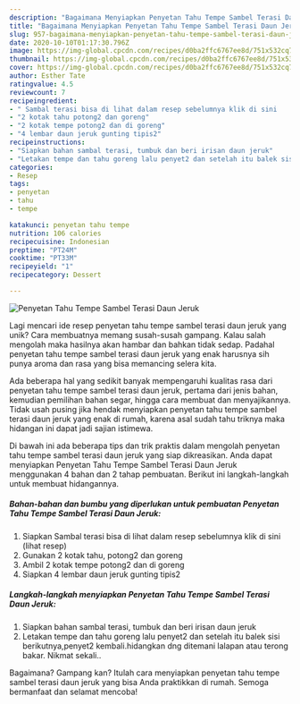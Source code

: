 ```yaml
---
description: "Bagaimana Menyiapkan Penyetan Tahu Tempe Sambel Terasi Daun Jeruk Anti Gagal"
title: "Bagaimana Menyiapkan Penyetan Tahu Tempe Sambel Terasi Daun Jeruk Anti Gagal"
slug: 957-bagaimana-menyiapkan-penyetan-tahu-tempe-sambel-terasi-daun-jeruk-anti-gagal
date: 2020-10-10T01:17:30.796Z
image: https://img-global.cpcdn.com/recipes/d0ba2ffc6767ee8d/751x532cq70/penyetan-tahu-tempe-sambel-terasi-daun-jeruk-foto-resep-utama.jpg
thumbnail: https://img-global.cpcdn.com/recipes/d0ba2ffc6767ee8d/751x532cq70/penyetan-tahu-tempe-sambel-terasi-daun-jeruk-foto-resep-utama.jpg
cover: https://img-global.cpcdn.com/recipes/d0ba2ffc6767ee8d/751x532cq70/penyetan-tahu-tempe-sambel-terasi-daun-jeruk-foto-resep-utama.jpg
author: Esther Tate
ratingvalue: 4.5
reviewcount: 7
recipeingredient:
- " Sambal terasi bisa di lihat dalam resep sebelumnya klik di sini           lihat resep"
- "2 kotak tahu potong2 dan goreng"
- "2 kotak tempe potong2 dan di goreng"
- "4 lembar daun jeruk gunting tipis2"
recipeinstructions:
- "Siapkan bahan sambal terasi, tumbuk dan beri irisan daun jeruk"
- "Letakan tempe dan tahu goreng lalu penyet2 dan setelah itu balek sisi berikutnya,penyet2 kembali.hidangkan dng ditemani lalapan atau terong bakar. Nikmat sekali.."
categories:
- Resep
tags:
- penyetan
- tahu
- tempe

katakunci: penyetan tahu tempe 
nutrition: 106 calories
recipecuisine: Indonesian
preptime: "PT24M"
cooktime: "PT33M"
recipeyield: "1"
recipecategory: Dessert

---
```



![Penyetan Tahu Tempe Sambel Terasi Daun Jeruk](https://img-global.cpcdn.com/recipes/d0ba2ffc6767ee8d/751x532cq70/penyetan-tahu-tempe-sambel-terasi-daun-jeruk-foto-resep-utama.jpg)

Lagi mencari ide resep penyetan tahu tempe sambel terasi daun jeruk yang unik? Cara membuatnya memang susah-susah gampang. Kalau salah mengolah maka hasilnya akan hambar dan bahkan tidak sedap. Padahal penyetan tahu tempe sambel terasi daun jeruk yang enak harusnya sih punya aroma dan rasa yang bisa memancing selera kita.

Ada beberapa hal yang sedikit banyak mempengaruhi kualitas rasa dari penyetan tahu tempe sambel terasi daun jeruk, pertama dari jenis bahan, kemudian pemilihan bahan segar, hingga cara membuat dan menyajikannya. Tidak usah pusing jika hendak menyiapkan penyetan tahu tempe sambel terasi daun jeruk yang enak di rumah, karena asal sudah tahu triknya maka hidangan ini dapat jadi sajian istimewa.




Di bawah ini ada beberapa tips dan trik praktis dalam mengolah penyetan tahu tempe sambel terasi daun jeruk yang siap dikreasikan. Anda dapat menyiapkan Penyetan Tahu Tempe Sambel Terasi Daun Jeruk menggunakan 4 bahan dan 2 tahap pembuatan. Berikut ini langkah-langkah untuk membuat hidangannya.

<!--inarticleads1-->

##### Bahan-bahan dan bumbu yang diperlukan untuk pembuatan Penyetan Tahu Tempe Sambel Terasi Daun Jeruk:

1. Siapkan  Sambal terasi bisa di lihat dalam resep sebelumnya klik di sini           (lihat resep)
1. Gunakan 2 kotak tahu, potong2 dan goreng
1. Ambil 2 kotak tempe potong2 dan di goreng
1. Siapkan 4 lembar daun jeruk gunting tipis2




<!--inarticleads2-->

##### Langkah-langkah menyiapkan Penyetan Tahu Tempe Sambel Terasi Daun Jeruk:

1. Siapkan bahan sambal terasi, tumbuk dan beri irisan daun jeruk
1. Letakan tempe dan tahu goreng lalu penyet2 dan setelah itu balek sisi berikutnya,penyet2 kembali.hidangkan dng ditemani lalapan atau terong bakar. Nikmat sekali..




Bagaimana? Gampang kan? Itulah cara menyiapkan penyetan tahu tempe sambel terasi daun jeruk yang bisa Anda praktikkan di rumah. Semoga bermanfaat dan selamat mencoba!

